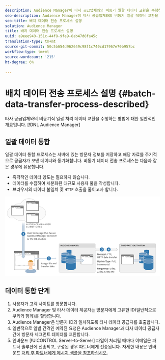 ```yaml
---
description: Audience Manager이 타사 공급업체와의 비동기 일괄 데이터 교환을 수행하는 방법에 대한 일반적인 개요입니다.
seo-description: Audience Manager이 타사 공급업체와의 비동기 일괄 데이터 교환을 수행하는 방법에 대한 일반적인 개요입니다.
seo-title: 배치 데이터 전송 프로세스 설명
solution: Audience Manager
title: 배치 데이터 전송 프로세스 설명
uuid: a9eee940-151c-44f8-9fe9-8ab47d8fa45c
translation-type: tm+mt
source-git-commit: 50c5b654d962649c98f1c740cd17967e70b957bc
workflow-type: tm+mt
source-wordcount: '215'
ht-degree: 6%

---
```



# 배치 데이터 전송 프로세스 설명 {#batch-data-transfer-process-described}

타사 공급업체와의 비동기식 일괄 처리 데이터 교환을 수행하는 방법에 대한 일반적인 개요입니다. [!DNL Audience Manager]

## 일괄 데이터 통합

<!-- c_async.xml -->

일괄 데이터 통합 프로세스는 서버에 있는 방문자 정보를 저장하고 해당 자료를 주기적으로 공급자가 보낸 데이터와 동기화합니다. 비동기 데이터 전송 프로세스는 다음과 같은 경우에 유용합니다.

* 즉각적인 데이터 양도는 필요하지 않습니다.
* 데이터를 수집하여 세분화된 대규모 사용자 풀을 작성합니다.
* 브라우저의 데이터 불일치 및 `HTTP` 호출을 줄이고자 합니다.

![](assets/s2s_70.png)

## 데이터 통합 단계

1. 사용자가 고객 사이트를 방문합니다.
1. Audience Manager 및 타사 데이터 제공자는 방문자에게 고유한 ID(일반적으로 쿠키와 함께)를 할당합니다.
1. Audience Manager은 방문자 ID와 일치하도록 타사 데이터 공급자를 호출합니다.
1. 일반적으로 일별 간격인 예약된 요청은 Audience Manager과 타사 데이터 공급자 간에 방문자 세그먼트 데이터를 교환합니다.
1. 인바운드 [!UICONTROL Server-to-Server] 파일이 처리될 때마다 이메일은 파트너 솔루션에 전송되고, 구성된 경우 파트너에게 전송됩니다. 자세한 내용은 인바운드 [처리 후 파트너에게 메시지 샘플을 참조하십시오](../../../integration/sending-audience-data/batch-data-transfer-explained/inbound-receipt-message.md).
